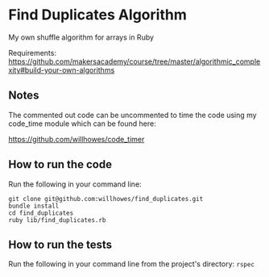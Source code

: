 # Find Duplicates Algorithm

My own shuffle algorithm for arrays in Ruby

Requirements: https://github.com/makersacademy/course/tree/master/algorithmic_complexity#build-your-own-algorithms

## Notes
The commented out code can be uncommented to time the code using my code_time module which can be found here:

https://github.com/willhowes/code_timer

## How to run the code
Run the following in your command line:
```
git clone git@github.com:willhowes/find_duplicates.git
bundle install
cd find_duplicates
ruby lib/find_duplicates.rb
```

## How to run the tests
Run the following in your command line from the project's directory:
```rspec```
